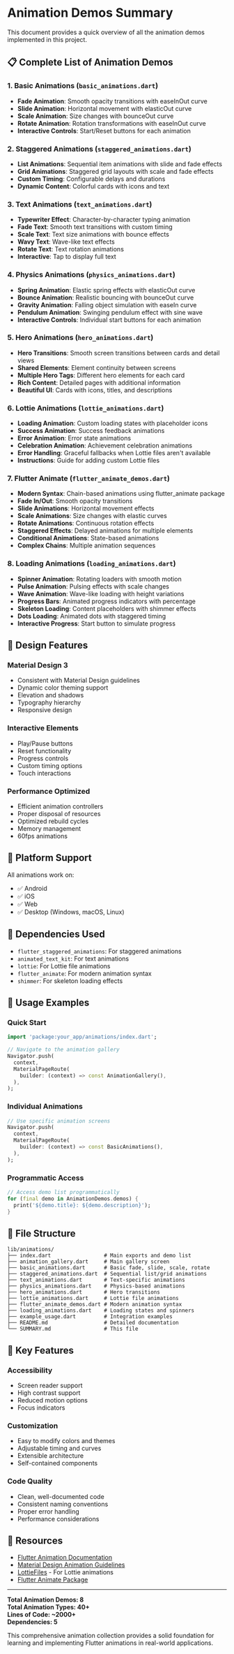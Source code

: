 # Animation Demos Summary

This document provides a quick overview of all the animation demos implemented in this project.

## 📋 Complete List of Animation Demos

### 1. **Basic Animations** (`basic_animations.dart`)
- **Fade Animation**: Smooth opacity transitions with easeInOut curve
- **Slide Animation**: Horizontal movement with elasticOut curve
- **Scale Animation**: Size changes with bounceOut curve
- **Rotate Animation**: Rotation transformations with easeInOut curve
- **Interactive Controls**: Start/Reset buttons for each animation

### 2. **Staggered Animations** (`staggered_animations.dart`)
- **List Animations**: Sequential item animations with slide and fade effects
- **Grid Animations**: Staggered grid layouts with scale and fade effects
- **Custom Timing**: Configurable delays and durations
- **Dynamic Content**: Colorful cards with icons and text

### 3. **Text Animations** (`text_animations.dart`)
- **Typewriter Effect**: Character-by-character typing animation
- **Fade Text**: Smooth text transitions with custom timing
- **Scale Text**: Text size animations with bounce effects
- **Wavy Text**: Wave-like text effects
- **Rotate Text**: Text rotation animations
- **Interactive**: Tap to display full text

### 4. **Physics Animations** (`physics_animations.dart`)
- **Spring Animation**: Elastic spring effects with elasticOut curve
- **Bounce Animation**: Realistic bouncing with bounceOut curve
- **Gravity Animation**: Falling object simulation with easeIn curve
- **Pendulum Animation**: Swinging pendulum effect with sine wave
- **Interactive Controls**: Individual start buttons for each animation

### 5. **Hero Animations** (`hero_animations.dart`)
- **Hero Transitions**: Smooth screen transitions between cards and detail views
- **Shared Elements**: Element continuity between screens
- **Multiple Hero Tags**: Different hero elements for each card
- **Rich Content**: Detailed pages with additional information
- **Beautiful UI**: Cards with icons, titles, and descriptions

### 6. **Lottie Animations** (`lottie_animations.dart`)
- **Loading Animation**: Custom loading states with placeholder icons
- **Success Animation**: Success feedback animations
- **Error Animation**: Error state animations
- **Celebration Animation**: Achievement celebration animations
- **Error Handling**: Graceful fallbacks when Lottie files aren't available
- **Instructions**: Guide for adding custom Lottie files

### 7. **Flutter Animate** (`flutter_animate_demos.dart`)
- **Modern Syntax**: Chain-based animations using flutter_animate package
- **Fade In/Out**: Smooth opacity transitions
- **Slide Animations**: Horizontal movement effects
- **Scale Animations**: Size changes with elastic curves
- **Rotate Animations**: Continuous rotation effects
- **Staggered Effects**: Delayed animations for multiple elements
- **Conditional Animations**: State-based animations
- **Complex Chains**: Multiple animation sequences

### 8. **Loading Animations** (`loading_animations.dart`)
- **Spinner Animation**: Rotating loaders with smooth motion
- **Pulse Animation**: Pulsing effects with scale changes
- **Wave Animation**: Wave-like loading with height variations
- **Progress Bars**: Animated progress indicators with percentage
- **Skeleton Loading**: Content placeholders with shimmer effects
- **Dots Loading**: Animated dots with staggered timing
- **Interactive Progress**: Start button to simulate progress

## 🎨 Design Features

### Material Design 3
- Consistent with Material Design guidelines
- Dynamic color theming support
- Elevation and shadows
- Typography hierarchy
- Responsive design

### Interactive Elements
- Play/Pause buttons
- Reset functionality
- Progress controls
- Custom timing options
- Touch interactions

### Performance Optimized
- Efficient animation controllers
- Proper disposal of resources
- Optimized rebuild cycles
- Memory management
- 60fps animations

## 📱 Platform Support

All animations work on:
- ✅ Android
- ✅ iOS
- ✅ Web
- ✅ Desktop (Windows, macOS, Linux)

## 🔧 Dependencies Used

- `flutter_staggered_animations`: For staggered animations
- `animated_text_kit`: For text animations
- `lottie`: For Lottie file animations
- `flutter_animate`: For modern animation syntax
- `shimmer`: For skeleton loading effects

## 🚀 Usage Examples

### Quick Start
```dart
import 'package:your_app/animations/index.dart';

// Navigate to the animation gallery
Navigator.push(
  context,
  MaterialPageRoute(
    builder: (context) => const AnimationGallery(),
  ),
);
```

### Individual Animations
```dart
// Use specific animation screens
Navigator.push(
  context,
  MaterialPageRoute(
    builder: (context) => const BasicAnimations(),
  ),
);
```

### Programmatic Access
```dart
// Access demo list programmatically
for (final demo in AnimationDemos.demos) {
  print('${demo.title}: ${demo.description}');
}
```

## 📁 File Structure

```
lib/animations/
├── index.dart                 # Main exports and demo list
├── animation_gallery.dart     # Main gallery screen
├── basic_animations.dart      # Basic fade, slide, scale, rotate
├── staggered_animations.dart  # Sequential list/grid animations
├── text_animations.dart       # Text-specific animations
├── physics_animations.dart    # Physics-based animations
├── hero_animations.dart       # Hero transitions
├── lottie_animations.dart     # Lottie file animations
├── flutter_animate_demos.dart # Modern animation syntax
├── loading_animations.dart    # Loading states and spinners
├── example_usage.dart         # Integration examples
├── README.md                  # Detailed documentation
└── SUMMARY.md                 # This file
```

## 🎯 Key Features

### Accessibility
- Screen reader support
- High contrast support
- Reduced motion options
- Focus indicators

### Customization
- Easy to modify colors and themes
- Adjustable timing and curves
- Extensible architecture
- Self-contained components

### Code Quality
- Clean, well-documented code
- Consistent naming conventions
- Proper error handling
- Performance considerations

## 🔗 Resources

- [Flutter Animation Documentation](https://docs.flutter.dev/development/ui/animations)
- [Material Design Animation Guidelines](https://m2.material.io/design/motion/)
- [LottieFiles](https://lottiefiles.com/) - For Lottie animations
- [Flutter Animate Package](https://pub.dev/packages/flutter_animate)

---

**Total Animation Demos: 8**  
**Total Animation Types: 40+**  
**Lines of Code: ~2000+**  
**Dependencies: 5**

This comprehensive animation collection provides a solid foundation for learning and implementing Flutter animations in real-world applications.
